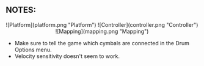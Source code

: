 ## NOTES:

<div align="center">
![Platform](platform.png "Platform") 
![Controller](controller.png "Controller") 
![Mapping](mapping.png "Mapping") 

</div>

* Make sure to tell the game which cymbals are connected in the Drum Options menu.
* Velocity sensitivity doesn't seem to work.